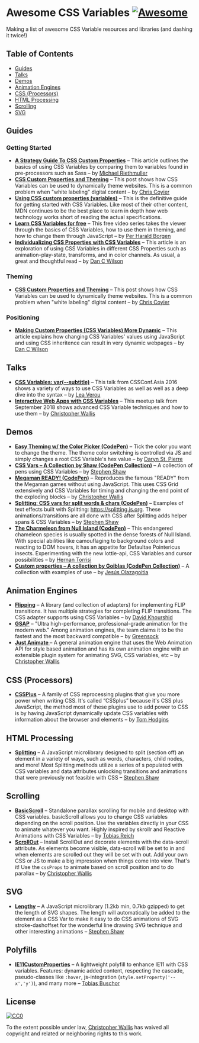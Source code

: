 # Awesome CSS Variables [![Awesome](https://awesome.re/badge-flat.svg)](https://awesome.re)

Making a list of awesome CSS Variable resources and libraries (and dashing it twice!)

## Table of Contents

- [Guides](#guides)
- [Talks](#talks)
- [Demos](#demos)
- [Animation Engines](#animation-engines)
- [CSS (Processors)](#css-processors)
- [HTML Processing](#html-processing)
- [Scrolling](#scrolling)
- [SVG](#svg)

## Guides

### Getting Started

* **[A Strategy Guide To CSS Custom Properties](https://www.smashingmagazine.com/2018/05/css-custom-properties-strategy-guide)** – This article outlines the basics of using CSS Variables by comparing them to variables found in pre-processors such as Sass – by [Michael Riethmuller](https://www.smashingmagazine.com/author/michaelriethmuller/)
* **[CSS Custom Properties and Theming](https://css-tricks.com/css-custom-properties-theming/ )** – This post shows how CSS Variables can be used to dynamically theme websites.  This is a common problem when "white labeling" digital content – by [Chris Coyier](https://twitter.com/chriscoyier)
* **[Using CSS custom properties (variables)](https://developer.mozilla.org/en-US/docs/Web/CSS/Using_CSS_variables)** – This is the definitive guide for getting started with CSS Variables. Like most of their other content, MDN continues to be the best place to learn in depth how web technology works short of reading the actual specifications.
* **[Learn CSS Variables for free](https://scrimba.com/playlist/ppYrcJ)** – This free video series takes the viewer through the basics of CSS Variables, how to use them in theming, and how to change them through JavaScript – by [Per Harald Borgen](https://twitter.com/perborgen)
* **[Individualizing CSS Properties with CSS Variables](https://danielcwilson.com/blog/2017/04/individualized-properties/)** – This article is an exploration of using CSS Variables in different CSS Properties such as animation-play-state, transforms, and in color channels. As usual, a great and thoughtful read – by [Dan C Wilson](https://twitter.com/dancwilson) 

### Theming

* **[CSS Custom Properties and Theming](https://css-tricks.com/css-custom-properties-theming/ )** – This post shows how CSS Variables can be used to dynamically theme websites.  This is a common problem when "white labeling" digital content – by [Chris Coyier](https://twitter.com/chriscoyier)

### Positioning

* **[Making Custom Properties (CSS Variables) More Dynamic](https://css-tricks.com/making-custom-properties-css-variables-dynamic)** – This article explains how changing CSS Variables' values using JavaScript and using CSS inheritence can result in very dynamic webpages – by [Dan C Wilson](https://twitter.com/dancwilson)

## Talks
* **[CSS Variables: var(--subtitle)](https://www.youtube.com/watch?v=kZOJCVvyF-4)** – This talk from CSSConf.Asia 2016 shows a variety of ways to use CSS Variables as well as well as a deep dive into the syntax – by [Lea Verou](https://twitter.com/LeaVerou)
* **[Interactive Web Apps with CSS Variables](https://youtu.be/D8PiSK35zjc)** – This meetup talk from September 2018 shows advanced CSS Variable techniques and how to use them – by [Christopher Wallis](https://twitter.com/notoriousb1t) 

## Demos

* **[Easy Theming w/ the Color Picker (CodePen)](https://codepen.io/bloqhead/pen/rJpMXR)** – Tick the color you want to change the theme. The theme color switching is controlled via JS and simply changes a root CSS Variable's hex value – by [Daryn St. Pierre](https://codepen.io/bloqhead)
* **[CSS Vars – A Collection by Shaw (CodePen Collection)](https://codepen.io/collection/AapJoR/)** – A collection of pens using CSS Variables – by [Stephen Shaw](https://codepen.io/shshaw)
* **[Megaman READY! (CodePen)](https://codepen.io/notoriousb1t/pen/vroZox)** – Reproduces the famous "READY" from the Megaman games without using JavaScript.  This uses CSS Grid extensively and CSS Variables for timing and changing the end point of the exploding blocks – by [Christopher Wallis](https://github.com/notoriousb1t)
* **[Splitting: CSS vars for split words & chars (CodePen)](https://codepen.io/shshaw)** – Examples of text effects built with Splitting: https://splitting.js.org.  These animations/transitions are all done with CSS after Splitting adds helper spans & CSS Variables – by [Stephen Shaw](https://codepen.io/shshaw/pen/XVjKrG)
* **[The Charmeleon from Null Island (CodePen)](https://codepen.io/airnan/pen/gvBMPV)** – This endangered chameleon species is usually spotted in the dense forests of Null Island. With special abilities like camouflaging to background colors and reacting to DOM hovers, it has an appetite for Defaultae Pointericus insects. Experimenting with the new lottie-api, CSS Variables and cursor possibilities – by [Hernan Torrisi](https://codepen.io/airnan/)
* **[Custom properties – A collection by Goiblas (CodePen Collection)](https://codepen.io/collection/XKqNPE/)** – A collection with examples of use – by [Jesús Olazagoitia](https://codepen.io/goiblas/)

## Animation Engines

* **[Flipping](https://github.com/davidkpiano/flipping)** – A library (and collection of adapters) for implementing FLIP transitions.  It has multiple strategies for completing FLIP transitions.  The CSS adapter supports using CSS Variables – by [David Khourshid](https://github.com/davidkpiano)
* **[GSAP](https://greensock.com/gsap)** – "Ultra high-performance, professional-grade animation for the modern web."   Among animation engines, the team claims it to be the fastest and the most backward compatible – by [Greensock](https://github.com/greensock)
* **[Just Animate ](https://just-animate.github.io/)** – A general animation engine that uses the Web Animation API for style based animation and has its own animation engine with an extensible plugin system for animating SVG, CSS variables, etc – by [Christopher Wallis](https://github.com/notoriousb1t)


## CSS (Processors)

* **[CSSPlus](https://csspl.us/)** – A family of CSS reprocessing plugins that give you more power when writing CSS. It's called “CSSplus” because it's CSS plus JavaScript, the method most of these plugins use to add power to CSS is by having JavaScript dynamically update CSS variables with information about the browser and elements – by [Tom Hodgins](https://github.com/tomhodgins)

## HTML Processing

* **[Splitting](https://splitting.js.org)** – A JavaScript microlibrary designed to split (section off) an element in a variety of ways, such as words, characters, child nodes, and more! Most Splitting methods utilize a series of <span>s populated with CSS variables and data attributes unlocking transitions and animations that were previously not feasible with CSS – [Stephen Shaw](https://github.com/shshaw)

## Scrolling

* **[BasicScroll](https://basicscroll.electerious.com)** – Standalone parallax scrolling for mobile and desktop with CSS variables. basicScroll allows you to change CSS variables depending on the scroll position. Use the variables directly in your CSS to animate whatever you want. Highly inspired by skrollr and Reactive Animations with CSS Variables – by [Tobias Reich](https://github.com/electerious)
* **[ScrollOut](https://scroll-out.github.io)** – Install ScrollOut and decorate elements with the data-scroll attribute. As elements become visible, data-scroll will be set to in and when elements are scrolled out they will be set with out. Add your own CSS or JS to make a big impression when things come into view. That's it! Use the `cssProps` to animate based on scroll position and to do parallax – by [Christopher Wallis](https://github.com/notoriousb1t)

## SVG

* **[Lengthy](https://github.com/shshaw/lengthy-svg)** – A JavaScript microlibrary (1.2kb min, 0.7kb gzipped) to get the length of SVG shapes. The length will automatically be added to the element as a CSS Var to make it easy to do CSS animations of SVG stroke-dashoffset for the wonderful line drawing SVG technique and other interesting animations – [Stephen Shaw](https://github.com/shshaw)

## Polyfills

* **[IE11CustomProperties](https://github.com/nuxodin/ie11CustomProperties)** – A lightweight polyfill to enhance IE11 with CSS variables. Features: dynamic added content, respecting the cascade, pseudo-classes like `:hover`, js-integration (`style.setProperty('--x','y')`), and many more  – [Tobias Buschor](https://github.com/nuxodin)


## License

[![CC0](http://mirrors.creativecommons.org/presskit/buttons/88x31/svg/cc-zero.svg)](https://creativecommons.org/publicdomain/zero/1.0/)

To the extent possible under law, [Christopher Wallis](https://twitter.com/notoriousb1t) has waived all copyright and related or neighboring rights to this work.
